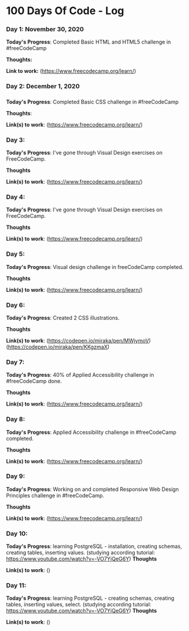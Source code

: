 # 100 Days Of Code - Log

### Day 1: November 30, 2020

**Today's Progress**: Completed Basic HTML and HTML5 challenge in #freeCodeCamp 

**Thoughts:** 

**Link to work:** (https://www.freecodecamp.org/learn/)

### Day 2: December 1, 2020 
##### 

**Today's Progress**: Completed Basic CSS challenge in #freeCodeCamp 

**Thoughts**: 

**Link(s) to work**: (https://www.freecodecamp.org/learn/)

### Day 3: 

**Today's Progress**: I've gone through Visual Design exercises on FreeCodeCamp.

**Thoughts** 

**Link(s) to work**: (https://www.freecodecamp.org/learn/)

### Day 4: 

**Today's Progress**: I've gone through Visual Design exercises on FreeCodeCamp.

**Thoughts** 

**Link(s) to work**: (https://www.freecodecamp.org/learn/)

### Day 5: 

**Today's Progress**:  Visual design challenge in freeCodeCamp completed.

**Thoughts** 

**Link(s) to work**: (https://www.freecodecamp.org/learn/)
                     
### Day 6: 

**Today's Progress**:  Created 2 CSS illustrations.

**Thoughts** 

**Link(s) to work**: (https://codepen.io/miraka/pen/MWjymoV)
                     (https://codepen.io/miraka/pen/KKgzmaX)                     
### Day 7: 

**Today's Progress**:  40% of Applied Accessibility challenge in #freeCodeCamp done.

**Thoughts** 

**Link(s) to work**: (https://www.freecodecamp.org/learn/)

### Day 8: 

**Today's Progress**:  Applied Accessibility challenge in #freeCodeCamp completed.

**Thoughts** 

**Link(s) to work**: (https://www.freecodecamp.org/learn/)

### Day 9: 

**Today's Progress**:  Working on and completed Responsive Web Design Principles challenge in #freeCodeCamp.

**Thoughts** 

**Link(s) to work**: (https://www.freecodecamp.org/learn/)

### Day 10: 

**Today's Progress**:  learning PostgreSQL - installation, creating schemas, creating tables, inserting values.
                       (studying according tutorial: https://www.youtube.com/watch?v=-VO7YjQeG6Y)
**Thoughts** 

**Link(s) to work**: ()

### Day 11: 

**Today's Progress**:  learning PostgreSQL - creating schemas, creating tables, inserting values, select.
                       (studying according tutorial: https://www.youtube.com/watch?v=-VO7YjQeG6Y)
**Thoughts** 

**Link(s) to work**: ()
